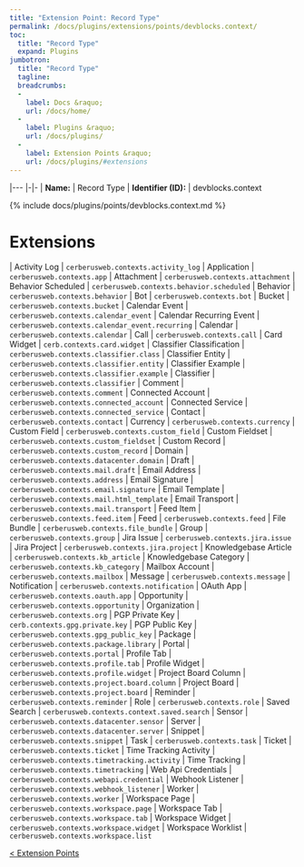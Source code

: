 ```yaml
---
title: "Extension Point: Record Type"
permalink: /docs/plugins/extensions/points/devblocks.context/
toc:
  title: "Record Type"
  expand: Plugins
jumbotron:
  title: "Record Type"
  tagline: 
  breadcrumbs:
  -
    label: Docs &raquo;
    url: /docs/home/
  -
    label: Plugins &raquo;
    url: /docs/plugins/
  -
    label: Extension Points &raquo;
    url: /docs/plugins/#extensions
---
```


|---
|-|-
| **Name:** | Record Type
| **Identifier (ID):** | devblocks.context

{% include docs/plugins/points/devblocks.context.md %}

# Extensions

| Activity Log | `cerberusweb.contexts.activity_log`
| Application | `cerberusweb.contexts.app`
| Attachment | `cerberusweb.contexts.attachment`
| Behavior Scheduled | `cerberusweb.contexts.behavior.scheduled`
| Behavior | `cerberusweb.contexts.behavior`
| Bot | `cerberusweb.contexts.bot`
| Bucket | `cerberusweb.contexts.bucket`
| Calendar Event | `cerberusweb.contexts.calendar_event`
| Calendar Recurring Event | `cerberusweb.contexts.calendar_event.recurring`
| Calendar | `cerberusweb.contexts.calendar`
| Call | `cerberusweb.contexts.call`
| Card Widget | `cerb.contexts.card.widget`
| Classifier Classification | `cerberusweb.contexts.classifier.class`
| Classifier Entity | `cerberusweb.contexts.classifier.entity`
| Classifier Example | `cerberusweb.contexts.classifier.example`
| Classifier | `cerberusweb.contexts.classifier`
| Comment | `cerberusweb.contexts.comment`
| Connected Account | `cerberusweb.contexts.connected_account`
| Connected Service | `cerberusweb.contexts.connected_service`
| Contact | `cerberusweb.contexts.contact`
| Currency | `cerberusweb.contexts.currency`
| Custom Field | `cerberusweb.contexts.custom_field`
| Custom Fieldset | `cerberusweb.contexts.custom_fieldset`
| Custom Record | `cerberusweb.contexts.custom_record`
| Domain | `cerberusweb.contexts.datacenter.domain`
| Draft | `cerberusweb.contexts.mail.draft`
| Email Address | `cerberusweb.contexts.address`
| Email Signature | `cerberusweb.contexts.email.signature`
| Email Template | `cerberusweb.contexts.mail.html_template`
| Email Transport | `cerberusweb.contexts.mail.transport`
| Feed Item | `cerberusweb.contexts.feed.item`
| Feed | `cerberusweb.contexts.feed`
| File Bundle | `cerberusweb.contexts.file_bundle`
| Group | `cerberusweb.contexts.group`
| Jira Issue | `cerberusweb.contexts.jira.issue`
| Jira Project | `cerberusweb.contexts.jira.project`
| Knowledgebase Article | `cerberusweb.contexts.kb_article`
| Knowledgebase Category | `cerberusweb.contexts.kb_category`
| Mailbox Account | `cerberusweb.contexts.mailbox`
| Message | `cerberusweb.contexts.message`
| Notification | `cerberusweb.contexts.notification`
| OAuth App | `cerberusweb.contexts.oauth.app`
| Opportunity | `cerberusweb.contexts.opportunity`
| Organization | `cerberusweb.contexts.org`
| PGP Private Key | `cerb.contexts.gpg.private.key`
| PGP Public Key | `cerberusweb.contexts.gpg_public_key`
| Package | `cerberusweb.contexts.package.library`
| Portal | `cerberusweb.contexts.portal`
| Profile Tab | `cerberusweb.contexts.profile.tab`
| Profile Widget | `cerberusweb.contexts.profile.widget`
| Project Board Column | `cerberusweb.contexts.project.board.column`
| Project Board | `cerberusweb.contexts.project.board`
| Reminder | `cerberusweb.contexts.reminder`
| Role | `cerberusweb.contexts.role`
| Saved Search | `cerberusweb.contexts.context.saved.search`
| Sensor | `cerberusweb.contexts.datacenter.sensor`
| Server | `cerberusweb.contexts.datacenter.server`
| Snippet | `cerberusweb.contexts.snippet`
| Task | `cerberusweb.contexts.task`
| Ticket | `cerberusweb.contexts.ticket`
| Time Tracking Activity | `cerberusweb.contexts.timetracking.activity`
| Time Tracking | `cerberusweb.contexts.timetracking`
| Web Api Credentials | `cerberusweb.contexts.webapi.credential`
| Webhook Listener | `cerberusweb.contexts.webhook_listener`
| Worker | `cerberusweb.contexts.worker`
| Workspace Page | `cerberusweb.contexts.workspace.page`
| Workspace Tab | `cerberusweb.contexts.workspace.tab`
| Workspace Widget | `cerberusweb.contexts.workspace.widget`
| Workspace Worklist | `cerberusweb.contexts.workspace.list`

<div class="section-nav">
	<div class="left">
		<a href="/docs/plugins/extensions/#extension-points" class="prev">&lt; Extension Points</a>
	</div>
	<div class="right align-right">
	</div>
</div>
<div class="clear"></div>